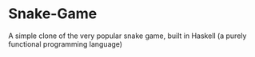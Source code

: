 # Snake-Game
A simple clone of the very popular snake game, built in Haskell (a purely functional programming language)
